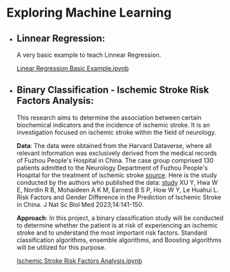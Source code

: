# Exploring Machine Learning

* ## Linnear Regression: 
    
    A very basic example to teach Linnear Regression.
    
    [Linear Regression Basic Example.ipynb](https://github.com/EugeniaPais/ML-Examples/blob/main/Linear%20Regression%20Basic%20Example.ipynb) 

* ## Binary Classification - Ischemic Stroke Risk Factors Analysis:
    
    This research aims to determine the association between certain biochemical indicators and the incidence of ischemic stroke. It is an investigation focused on ischemic stroke within the field of neurology.

    **Data**:
    The data were obtained from the Harvard Dataverse, where all relevant information was exclusively derived from the medical records of Fuzhou People's Hospital in China. The case group comprised 130 patients admitted to the Neurology Department of Fuzhou People's Hospital for the treatment of ischemic stroke [source](https://dataverse.harvard.edu/dataset.xhtml?persistentId=doi:10.7910/DVN/U1ELA6). Here is the study conducted by the authors who published the data: [study](https://jnsbm.org/article-view/?id=226) XU Y, Hwa W E, Nordin R B, Mohaideen A K M, Earnest B S P, How W Y, Le Huahui L. Risk Factors and Gender Difference in the Prediction of Ischemic Stroke in China. J Nat Sc Biol Med 2023;14:141-150.

    **Approach**:
    In this project, a binary classification study will be conducted to determine whether the patient is at risk of experiencing an ischemic stroke and to understand the most important risk factors. Standard classification algorithms, ensemble algorithms, and Boosting algorithms will be utilized for this purpose.

    [Ischemic Stroke Risk Factors Analysis.ipynb](https://github.com/EugeniaPais/Exploring-Machine-Learning/blob/main/Ischemic%20Stroke%20Risks%20Factors.ipynb)
